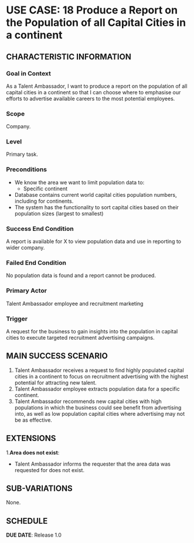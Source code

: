 # USE CASE: 18 Produce a Report on the Population of all Capital Cities in a continent

## CHARACTERISTIC INFORMATION

### Goal in Context

As a Talent Ambassador, I want to produce a report on the population of all capital cities in a continent so that I can choose where to emphasise our efforts to advertise available careers to the most potential employees.

### Scope

Company.

### Level

Primary task.

### Preconditions

- We know the area we want to limit population data to:
    - Specific continent
- Database contains current world capital cities population numbers, including for continents.
- The system has the functionality to sort capital cities based on their population sizes (largest to smallest)

### Success End Condition

A report is available for X to view population data and use in reporting to wider company.

### Failed End Condition

No population data is found and a report cannot be produced.

### Primary Actor

Talent Ambassador employee and recruitment marketing

### Trigger

A request for the business to gain insights into the population in capital cities to execute targeted recruitment advertising campaigns.

## MAIN SUCCESS SCENARIO

1. Talent Ambassador receives a request to find highly populated capital cities in a continent to focus on recruitment advertising with the highest potential for attracting new talent.
2. Talent Ambassador employee extracts population data for a specific continent.
3. Talent Ambassador recommends new capital cities with high populations in which the business could see benefit from advertising into, as well as low population capital cities where advertising may not be as effective.

## EXTENSIONS

1.**Area does not exist**:
- Talent Ambassador informs the requester that the area data was requested for does not exist.

## SUB-VARIATIONS

None.

## SCHEDULE

**DUE DATE**: Release 1.0